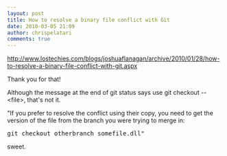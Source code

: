 ```yaml
---
layout: post
title: How to resolve a binary file conflict with Git
date: 2010-03-05 21:09
author: chrispelatari
comments: true
---
```

<p><a href="http://www.lostechies.com/blogs/joshuaflanagan/archive/2010/01/28/how-to-resolve-a-binary-file-conflict-with-git.aspx">http://www.lostechies.com/blogs/joshuaflanagan/archive/2010/01/28/how-to-resolve-a-binary-file-conflict-with-git.aspx</a></p>
<p>Thank you for that!</p>
<p>Although the message at the end of git status says use git checkout -- 
&lt;file&gt;, that's not it.</p>
<p>"If you prefer to resolve the conflict using their copy, you need to get the 
version of the file from the branch you were trying to merge in:
</p><p /><pre>git checkout otherbranch somefile.dll"</pre>
<p>
</p><p>sweet.</p>
